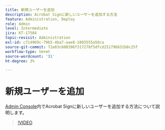 ```yaml
---
title: 新規ユーザーを追加
description: Acrobat Signに新しいユーザーを追加する方法
feature: Administration, Deploy
role: Admin
level: Intermediate
jira: KT-17584
topic-revisit: Administration
exl-id: c714969c-79b5-4ba7-aae8-1803555a50ca
source-git-commit: 72a03c600396f317278f5dfcd251796631b0c25f
workflow-type: tm+mt
source-wordcount: '31'
ht-degree: 3%

---
```


# 新規ユーザーを追加

[Admin Console](https://adminconsole.adobe.com/)内でAcrobat Signに新しいユーザーを追加する方法について説明します。

>[!VIDEO](https://video.tv.adobe.com/v/3453181?quality=12&learn=on&hidetitle=true&captions=jpn)
